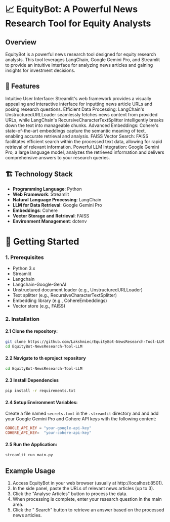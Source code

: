 # **📈 EquityBot: A Powerful News Research Tool for Equity Analysts**


## Overview

EquityBot is a powerful news research tool designed for equity research analysts. This tool leverages LangChain, Google Gemini Pro, and Streamlit to provide an intuitive interface for analyzing news articles and gaining insights for investment decisions. 


## 🎯 Features

Intuitive User Interface: Streamlit's web framework provides a visually appealing and interactive interface for inputting news article URLs and posing research questions.
Efficient Data Processing: LangChain's UnstructuredURLLoader seamlessly fetches news content from provided URLs, while LangChain's RecursiveCharacterTextSplitter intelligently breaks down the text into manageable chunks.
Advanced Embeddings: Cohere's state-of-the-art embeddings capture the semantic meaning of text, enabling accurate retrieval and analysis.
FAISS Vector Search: FAISS facilitates efficient search within the processed text data, allowing for rapid retrieval of relevant information.
Powerful LLM Integration: Google Gemini Pro, a large language model, analyzes the retrieved information and delivers comprehensive answers to your research queries.


## 🏗️ Technology Stack

- **Programming Language**: Python
- **Web Framework**: Streamlit
- **Natural Language Processing**: LangChain
- **LLM for Data Retrieval**: Google Gemini Pro
- **Embeddings**: Cohere
- **Vector Storage and Retrieval**: FAISS
- **Environment Management**: dotenv

# 🚀 Getting Started

### 1. Prerequisites

- Python 3.x
- Streamlit
- Langchain
- Langchain-Google-GenAI
- Unstructured document loader (e.g., UnstructuredURLLoader)
- Text splitter (e.g., RecursiveCharacterTextSplitter)
- Embedding library (e.g., CohereEmbeddings)
- Vector store (e.g., FAISS)

### 2. Installation

#### 2.1 Clone the repository:

```bash
git clone https://github.com/Lakshmiec/EquityBot-NewsResearch-Tool-LLM.git
cd EquityBot-NewsResearch-Tool-LLM
```
#### 2.2 Navigate to th eproject repository

```bash
cd EquityBot-NewsResearch-Tool-LLM
```

#### 2.3 Install Dependencies

```bash
pip install -r requirements.txt
```

#### 2.4 Setup Environment Variables:

Create a file named `secrets.toml` in the `.streamlit` directory and and add your Google Gemini Pro and Cohere API keys with the following content:

```toml
GOOGLE_API_KEY = "your-google-api-key"
COHERE_API_KEY=  "your-cohere-api-key"
```
#### 2.5 Run the Application:

```bash
streamlit run main.py
```


## Example Usage

1. Access EquityBot in your web browser (usually at http://localhost:8501).
2. In the side panel, paste the URLs of relevant news articles (up to 3).
3. Click the "Analyse Articles" button to process the data.
4. When processing is complete, enter your research question in the main area.
5. Click the " Search" button to retrieve an answer based on the processed news articles.

